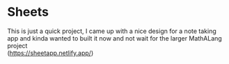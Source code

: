 # Sheets
This is just a quick project, I came up with a nice design for a note taking app and kinda wanted to built it now and not wait for the larger MathALang project  
(https://sheetapp.netlify.app/)
